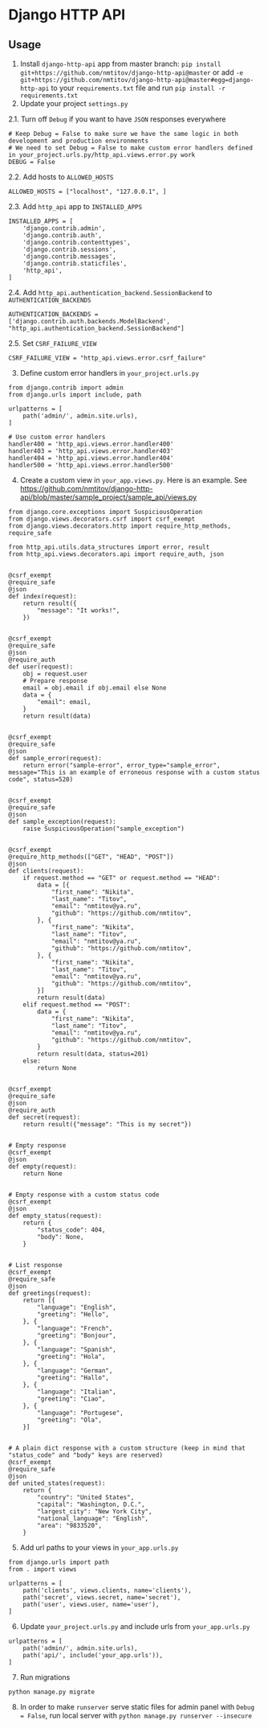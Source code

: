 Django HTTP API
===

Usage
---


1. Install `django-http-api` app from master branch: `pip install git+https://github.com/nmtitov/django-http-api@master` or add `-e git+https://github.com/nmtitov/django-http-api@master#egg=django-http-api` to your `requirements.txt` file and run `pip install -r requirements.txt`
2. Update your project `settings.py`

2.1. Turn off `Debug` if you want to have `JSON` responses everywhere

```
# Keep Debug = False to make sure we have the same logic in both development and production environments
# We need to set Debug = False to make custom error handlers defined in your_project.urls.py/http_api.views.error.py work
DEBUG = False
```

2.2. Add hosts to `ALLOWED_HOSTS`

```
ALLOWED_HOSTS = ["localhost", "127.0.0.1", ]
```

2.3. Add `http_api` app to `INSTALLED_APPS`

```
INSTALLED_APPS = [
    'django.contrib.admin',
    'django.contrib.auth',
    'django.contrib.contenttypes',
    'django.contrib.sessions',
    'django.contrib.messages',
    'django.contrib.staticfiles',
    'http_api',
]
```

2.4. Add `http_api.authentication_backend.SessionBackend` to `AUTHENTICATION_BACKENDS`

```
AUTHENTICATION_BACKENDS = ['django.contrib.auth.backends.ModelBackend', "http_api.authentication_backend.SessionBackend"]
```

2.5. Set `CSRF_FAILURE_VIEW`

```
CSRF_FAILURE_VIEW = "http_api.views.error.csrf_failure"
```

3. Define custom error handlers in `your_project.urls.py`

```
from django.contrib import admin
from django.urls import include, path

urlpatterns = [
    path('admin/', admin.site.urls),
]

# Use custom error handlers
handler400 = 'http_api.views.error.handler400'
handler403 = 'http_api.views.error.handler403'
handler404 = 'http_api.views.error.handler404'
handler500 = 'http_api.views.error.handler500'
```

4. Create a custom view in `your_app.views.py`. Here is an example. See https://github.com/nmtitov/django-http-api/blob/master/sample_project/sample_api/views.py

```
from django.core.exceptions import SuspiciousOperation
from django.views.decorators.csrf import csrf_exempt
from django.views.decorators.http import require_http_methods, require_safe

from http_api.utils.data_structures import error, result
from http_api.views.decorators.api import require_auth, json


@csrf_exempt
@require_safe
@json
def index(request):
    return result({
        "message": "It works!",
    })


@csrf_exempt
@require_safe
@json
@require_auth
def user(request):
    obj = request.user
    # Prepare response
    email = obj.email if obj.email else None
    data = {
        "email": email,
    }
    return result(data)


@csrf_exempt
@require_safe
@json
def sample_error(request):
    return error("sample-error", error_type="sample_error", message="This is an example of erroneous response with a custom status code", status=520)


@csrf_exempt
@require_safe
@json
def sample_exception(request):
    raise SuspiciousOperation("sample_exception")


@csrf_exempt
@require_http_methods(["GET", "HEAD", "POST"])
@json
def clients(request):
    if request.method == "GET" or request.method == "HEAD":
        data = [{
            "first_name": "Nikita",
            "last_name": "Titov",
            "email": "nmtitov@ya.ru",
            "github": "https://github.com/nmtitov",
        }, {
            "first_name": "Nikita",
            "last_name": "Titov",
            "email": "nmtitov@ya.ru",
            "github": "https://github.com/nmtitov",
        }, {
            "first_name": "Nikita",
            "last_name": "Titov",
            "email": "nmtitov@ya.ru",
            "github": "https://github.com/nmtitov",
        }]
        return result(data)
    elif request.method == "POST":
        data = {
            "first_name": "Nikita",
            "last_name": "Titov",
            "email": "nmtitov@ya.ru",
            "github": "https://github.com/nmtitov",
        }
        return result(data, status=201)
    else:
        return None


@csrf_exempt
@require_safe
@json
@require_auth
def secret(request):
    return result({"message": "This is my secret"})


# Empty response
@csrf_exempt
@json
def empty(request):
    return None


# Empty response with a custom status code
@csrf_exempt
@json
def empty_status(request):
    return {
        "status_code": 404,
        "body": None,
    }


# List response
@csrf_exempt
@require_safe
@json
def greetings(request):
    return [{
        "language": "English",
        "greeting": "Hello",
    }, {
        "language": "French",
        "greeting": "Bonjour",
    }, {
        "language": "Spanish",
        "greeting": "Hola",
    }, {
        "language": "German",
        "greeting": "Hallo",
    }, {
        "language": "Italian",
        "greeting": "Ciao",
    }, {
        "language": "Portugese",
        "greeting": "Ola",
    }]


# A plain dict response with a custom structure (keep in mind that "status_code" and "body" keys are reserved)
@csrf_exempt
@require_safe
@json
def united_states(request):
    return {
        "country": "United States",
        "capital": "Washington, D.C.",
        "largest_city": "New York City",
        "national_language": "English",
        "area": "9833520",
    }

```

5. Add url paths to your views in `your_app.urls.py`

```
from django.urls import path
from . import views

urlpatterns = [
    path('clients', views.clients, name='clients'),
    path('secret', views.secret, name='secret'),
    path('user', views.user, name='user'),
]
```

6. Update `your_project.urls.py` and include urls from `your_app.urls.py`

```
urlpatterns = [
    path('admin/', admin.site.urls),
    path('api/', include('your_app.urls')),
]
```

7. Run migrations

`python manage.py migrate`

8. In order to make `runserver` serve static files for admin panel with `Debug = False`, run local server with `python manage.py runserver --insecure`
